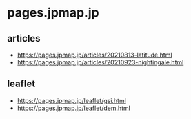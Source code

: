 # pages.jpmap.jp

## articles

* <https://pages.jpmap.jp/articles/20210813-latitude.html>
* <https://pages.jpmap.jp/articles/20210923-nightingale.html>

## leaflet

* <https://pages.jpmap.jp/leaflet/gsi.html>
* <https://pages.jpmap.jp/leaflet/dem.html>
